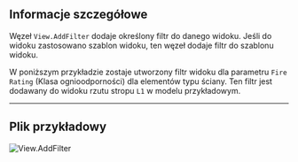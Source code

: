 ## Informacje szczegółowe
Węzeł `View.AddFilter` dodaje określony filtr do danego widoku. Jeśli do widoku zastosowano szablon widoku, ten węzeł dodaje filtr do szablonu widoku.

W poniższym przykładzie zostaje utworzony filtr widoku dla parametru `Fire Rating` (Klasa ognioodporności) dla elementów typu ściany. Ten filtr jest dodawany do widoku rzutu stropu `L1` w modelu przykładowym.

___
## Plik przykładowy

![View.AddFilter](./Revit.Elements.Views.View.AddFilter_img.jpg)
